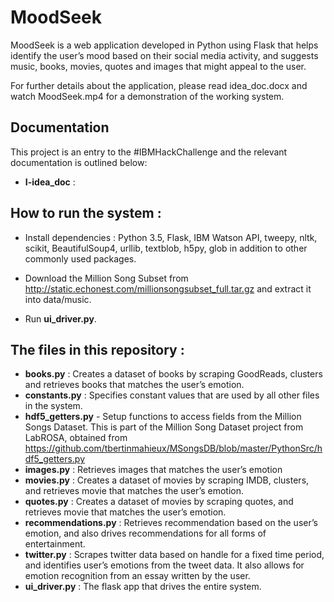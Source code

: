 # MoodSeek

MoodSeek is a web application developed in Python using Flask that helps identify the user’s mood based on their social media activity, and suggests music, books, movies, quotes and images that might appeal to the user.

For further details about the application, please read idea_doc.docx and watch MoodSeek.mp4 for a demonstration of the working system.

## Documentation

This project is an entry to the #IBMHackChallenge and the relevant documentation is outlined below:

* __I-idea_doc__ : 

## How to run the system :

* Install dependencies : Python 3.5, Flask, IBM Watson API, tweepy, nltk, scikit, BeautifulSoup4, urllib, textblob, h5py, glob in addition to other commonly used packages.

* Download the Million Song Subset from http://static.echonest.com/millionsongsubset_full.tar.gz and extract it into data/music.

* Run __ui_driver.py__.


## The files in this repository : 

* __books.py__ : Creates a dataset of books by scraping GoodReads, clusters and retrieves books that matches the user’s emotion.
* __constants.py__ : Specifies constant values that are used by all other files in the system.
* __hdf5_getters.py__ - Setup functions to access fields from the Million Songs Dataset. This is part of the Million Song Dataset project from LabROSA, obtained from https://github.com/tbertinmahieux/MSongsDB/blob/master/PythonSrc/hdf5_getters.py
* __images.py__ :  Retrieves images that matches the user’s emotion
* __movies.py__ : Creates a dataset of movies by scraping IMDB, clusters, and retrieves movie that matches the user’s emotion.
* __quotes.py__ : Creates a dataset of movies by scraping quotes, and retrieves movie that matches the user’s emotion.
* __recommendations.py__ : Retrieves recommendation based on the user’s emotion, and also drives recommendations for all forms of entertainment.
* __twitter.py__ : Scrapes twitter data based on handle for a fixed time period, and identifies user’s emotions from the tweet data. It also allows for emotion recognition from an essay written by the user.
* __ui_driver.py__ : The flask app that drives the entire system.

